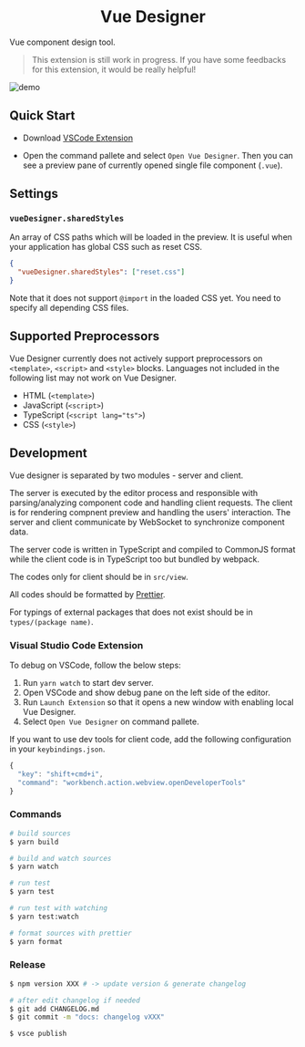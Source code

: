 <p>
  <h1 align="center">Vue Designer</h1>
</p>

Vue component design tool.

> This extension is still work in progress. If you have some feedbacks for this extension, it would be really helpful!

![demo](https://user-images.githubusercontent.com/5158436/49339360-c26e8780-f645-11e8-8115-3784eff63814.gif)

## Quick Start

- Download [VSCode Extension](https://marketplace.visualstudio.com/items?itemName=ktsn.vue-designer)

- Open the command pallete and select `Open Vue Designer`. Then you can see a preview pane of currently opened single file component (`.vue`).

## Settings

### `vueDesigner.sharedStyles`

An array of CSS paths which will be loaded in the preview. It is useful when your application has global CSS such as reset CSS.

```json
{
  "vueDesigner.sharedStyles": ["reset.css"]
}
```

Note that it does not support `@import` in the loaded CSS yet. You need to specify all depending CSS files.

## Supported Preprocessors

Vue Designer currently does not actively support preprocessors on `<template>`, `<script>` and `<style>` blocks. Languages not included in the following list may not work on Vue Designer.

- HTML (`<template>`)
- JavaScript (`<script>`)
- TypeScript (`<script lang="ts">`)
- CSS (`<style>`)

## Development

Vue designer is separated by two modules - server and client.

The server is executed by the editor process and responsible with parsing/analyzing component code and handling client requests. The client is for rendering compnent preview and handling the users' interaction. The server and client communicate by WebSocket to synchronize component data.

The server code is written in TypeScript and compiled to CommonJS format while the client code is in TypeScript too but bundled by webpack.

The codes only for client should be in `src/view`.

All codes should be formatted by [Prettier](https://prettier.io/).

For typings of external packages that does not exist should be in `types/(package name)`.

### Visual Studio Code Extension

To debug on VSCode, follow the below steps:

1.  Run `yarn watch` to start dev server.
2.  Open VSCode and show debug pane on the left side of the editor.
3.  Run `Launch Extension` so that it opens a new window with enabling local Vue Designer.
4.  Select `Open Vue Designer` on command pallete.

If you want to use dev tools for client code, add the following configuration in your `keybindings.json`.

```js
{
  "key": "shift+cmd+i",
  "command": "workbench.action.webview.openDeveloperTools"
}
```

### Commands

```sh
# build sources
$ yarn build

# build and watch sources
$ yarn watch

# run test
$ yarn test

# run test with watching
$ yarn test:watch

# format sources with prettier
$ yarn format
```

### Release

```sh
$ npm version XXX # -> update version & generate changelog

# after edit changelog if needed
$ git add CHANGELOG.md
$ git commit -m "docs: changelog vXXX"

$ vsce publish
```
